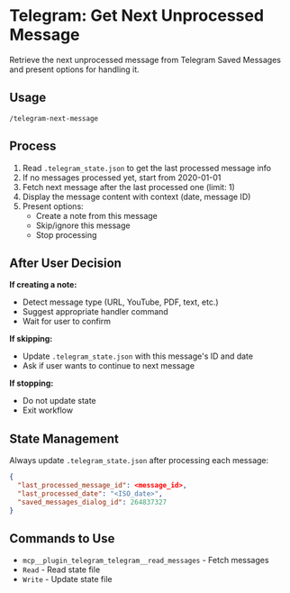 # Telegram: Get Next Unprocessed Message

Retrieve the next unprocessed message from Telegram Saved Messages and present options for handling it.

## Usage

`/telegram-next-message`

## Process

1. Read `.telegram_state.json` to get the last processed message info
2. If no messages processed yet, start from 2020-01-01
3. Fetch next message after the last processed one (limit: 1)
4. Display the message content with context (date, message ID)
5. Present options:
   - Create a note from this message
   - Skip/ignore this message
   - Stop processing

## After User Decision

**If creating a note:**
- Detect message type (URL, YouTube, PDF, text, etc.)
- Suggest appropriate handler command
- Wait for user to confirm

**If skipping:**
- Update `.telegram_state.json` with this message's ID and date
- Ask if user wants to continue to next message

**If stopping:**
- Do not update state
- Exit workflow

## State Management

Always update `.telegram_state.json` after processing each message:
```json
{
  "last_processed_message_id": <message_id>,
  "last_processed_date": "<ISO_date>",
  "saved_messages_dialog_id": 264837327
}
```

## Commands to Use

- `mcp__plugin_telegram_telegram__read_messages` - Fetch messages
- `Read` - Read state file
- `Write` - Update state file
